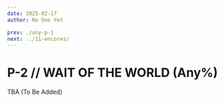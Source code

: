 ```yaml
---
date: 2025-02-17
author: No One Yet

prev: ./any-p-1
next: ../11-encores/
---
```


# P-2 // WAIT OF THE WORLD (Any%)

TBA (To Be Added)
